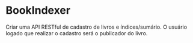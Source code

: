 # BookIndexer
Criar uma API RESTful de cadastro de livros e índices/sumário. O usuário logado que realizar o cadastro será o publicador do livro.
